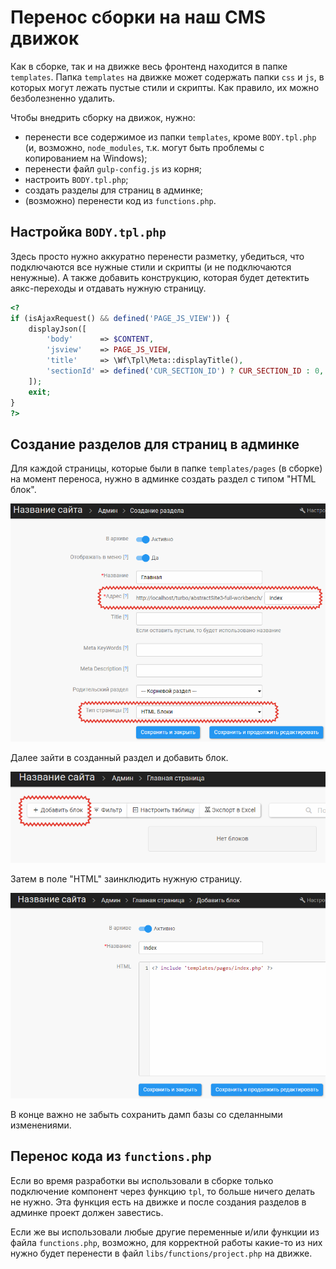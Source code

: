 # Перенос сборки на наш CMS движок

Как в сборке, так и на движке весь фронтенд находится в папке `templates`. Папка `templates` на движке может содержать папки `css` и `js`, в которых могут лежать пустые стили и скрипты. Как правило, их можно безболезненно удалить.

Чтобы внедрить сборку на движок, нужно:
- перенести все содержимое из папки `templates`, кроме `BODY.tpl.php` (и, возможно, `node_modules`, т.к. могут быть проблемы с копированием на Windows);
- перенести файл `gulp-config.js` из корня;
- настроить `BODY.tpl.php`;
- создать разделы для страниц в админке;
- (возможно) перенести код из `functions.php`.

## Настройка `BODY.tpl.php`

Здесь просто нужно аккуратно перенести разметку, убедиться, что подключаются все нужные стили и скрипты (и не подключаются ненужные). А также добавить конструкцию, которая будет детектить аякс-переходы и отдавать нужную страницу.

```php
<?
if (isAjaxRequest() && defined('PAGE_JS_VIEW')) {
	displayJson([
		'body'      => $CONTENT,
		'jsview'    => PAGE_JS_VIEW,
		'title'     => \Wf\Tpl\Meta::displayTitle(),
		'sectionId' => defined('CUR_SECTION_ID') ? CUR_SECTION_ID : 0,
	]);
	exit;
}
?>
```

## Создание разделов для страниц в админке

Для каждой страницы, которые были в папке `templates/pages` (в сборке) на момент переноса, нужно в админке создать раздел с типом "HTML блок".

![Создать раздел с типом "HTML блок"](/assets/2018-04-16_17-46-06.png)

Далее зайти в созданный раздел и добавить блок.

![Добавить блока](/assets/2018-04-16_17-41-51.png)

Затем в поле "HTML" заинклюдить нужную страницу.

![Заинклюдить путь до страницы](/assets/2018-04-16_17-42-51.png)

В конце важно не забыть сохранить дамп базы со сделанными изменениями.

## Перенос кода из `functions.php`

Если во время разработки вы использовали в сборке только подключение компонент через функцию `tpl`, то больше ничего делать не нужно. Эта функция есть на движке и после создания разделов в админке проект должен завестись.

Если же вы использовали любые другие переменные и/или функции из файла `functions.php`, возможно, для корректной работы какие-то из них нужно будет перенести в файл `libs/functions/project.php` на движке.